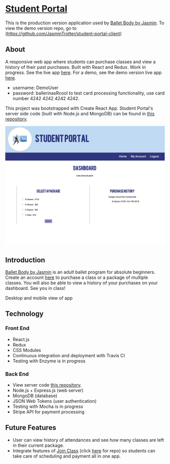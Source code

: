 # [Student Portal](https://student-portal-balletbody.herokuapp.com/)

This is the production version application used by [Ballet Body by Jasmin](https://www.balletbodybyjasmin.com).
To view the demo version repo, go to (https://github.com/JasminTrotter/student-portal-client)

## About

A responsive web app where students can purchase classes and view a history of their past purchases. Built with React and Redux. Work in progress. See the live app [here](https://www.balletbodybyjasmin.app).
For a demo, see the demo version live app [here](https://student-portal-balletbody.herokuapp.com/).
* username: DemoUser
* password: ballerinasRcool
to test card processing functionality, use card number 4242 4242 4242 4242.

This project was bootstrapped with Create React App. Student Portal's server side code (built with Node.js and MongoDB) can be found in [this repository](https://github.com/JasminTrotter/student-portal-api).

![app screenshot](https://github.com/JasminTrotter/student-portal-client/blob/master/src/styles/assets/studentportalscreen.PNG)

## Introduction
[Ballet Body by Jasmin](https://www.balletbodybyjasmin.com/) is an adult ballet program for absolute beginners. Create an account [here](https://student-portal-balletbody.herokuapp.com/signup) to purchase a class or a package of multiple classes. You will also be able to view a history of your purchases on your dashboard. See you in class!

Desktop and mobile view of app

## Technology
### Front End
- React.js
- Redux
- CSS Modules
- Continuous integration and deployment with Travis CI
- Testing with Enzyme is in progress

### Back End
- View server code [this repository](https://github.com/JasminTrotter/student-portal-api).
- Node.js + Express.js (web server)
- MongoDB (database)
- JSON Web Tokens (user authentication)
- Testing with Mocha is in progress
- Stripe API for payment processing

## Future Features
- User can view history of attendances and see how many classes are left in their current package.
- Integrate features of [Join Class](https://join-class.herokuapp.com/) (click [here](https://github.com/JasminTrotter/Join-Class-App) for repo) so students can take care of scheduling and payment all in one app.
